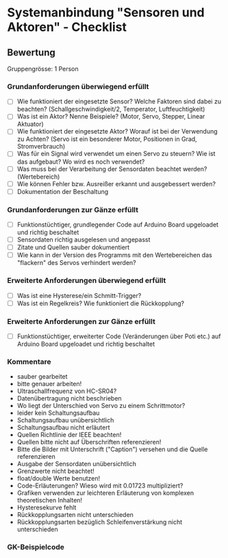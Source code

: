 # Systemanbindung "Sensoren und Aktoren" - Checklist

## Bewertung 
Gruppengrösse: 1 Person

### Grundanforderungen **überwiegend erfüllt**
- [ ] Wie funktioniert der eingesetzte Sensor? Welche Faktoren sind dabei zu beachten? (Schallgeschwindigkeit/2, Temperator, Luftfeuchtigkeit)
- [ ] Was ist ein Aktor? Nenne Beispiele? (Motor, Servo, Stepper, Linear Aktuator)
- [ ] Wie funktioniert der eingesetzte Aktor? Worauf ist bei der Verwendung zu Achten? (Servo ist ein besonderer Motor, Positionen in Grad, Stromverbrauch)
- [ ] Was für ein Signal wird verwendet um einen Servo zu steuern? Wie ist das aufgebaut? Wo wird es noch verwendet?
- [ ] Was muss bei der Verarbeitung der Sensordaten beachtet werden? (Wertebereich)
- [ ] Wie können Fehler bzw. Ausreißer erkannt und ausgebessert werden? 
- [ ] Dokumentation der Beschaltung

### Grundanforderungen **zur Gänze erfüllt**
- [ ] Funktionstüchtiger, grundlegender Code auf Arduino Board upgeloadet und richtig beschaltet
- [ ] Sensordaten richtig ausgelesen und angepasst
- [ ] Zitate und Quellen sauber dokumentiert
- [ ] Wie kann in der Version des Programms mit den Wertebereichen das "flackern" des Servos verhindert werden?

### Erweiterte Anforderungen **überwiegend erfüllt**
- [ ] Was ist eine Hysterese/ein Schmitt-Trigger?
- [ ] Was ist ein Regelkreis? Wie funktioniert die Rückkopplung?

### Erweiterte Anforderungen **zur Gänze erfüllt**
- [ ] Funktionstüchtiger, erweiterter Code (Veränderungen über Poti etc.) auf Arduino Board upgeloadet und richtig beschaltet


### Kommentare
- sauber gearbeitet
- bitte genauer arbeiten!
- Ultraschallfrequenz von HC-SR04?
- Datenübertragung nicht beschrieben
- Wo liegt der Unterschied von Servo zu einem Schrittmotor?
- leider kein Schaltungsaufbau
- Schaltungsaufbau unübersichtlich
- Schaltungsaufbau nicht erläutert
- Quellen Richtlinie der IEEE beachten!
- Quellen bitte nicht auf Überschriften referenzieren!
- Bitte die Bilder mit Unterschrift ("Caption") versehen und die Quelle referenzieren
- Ausgabe der Sensordaten unübersichtlich
- Grenzwerte nicht beachtet!
- float/double Werte benutzen!
- Code-Erläuterungen? Wieso wird mit 0.01723 multipliziert?
- Grafiken verwenden zur leichteren Erläuterung von komplexen theoretischen Inhalten!
- Hysteresekurve fehlt
- Rückkopplungsarten nicht unterschieden
- Rückkopplungsarten bezüglich Schleifenverstärkung nicht unterschieden



### GK-Beispielcode
```C

```

